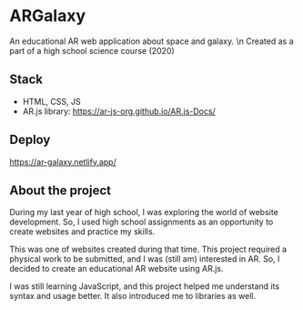 # ARGalaxy
An educational AR web application about space and galaxy. \n 
Created as a part of a high school science course (2020)

## Stack
- HTML, CSS, JS
- AR.js library: https://ar-js-org.github.io/AR.js-Docs/

## Deploy
https://ar-galaxy.netlify.app/

## About the project
During my last year of high school, I was exploring the world of website development.
So, I used high school assignments as an opportunity to create websites and practice my skills.

This was one of websites created during that time. This project required a physical work to be submitted,
and I was (still am) interested in AR. So, I decided to create an educational AR website using AR.js.

I was still learning JavaScript, and this project helped me understand its syntax and usage better.
It also introduced me to libraries as well.
